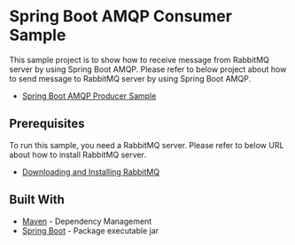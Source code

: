 # Spring Boot AMQP Consumer Sample

This sample project is to show how to receive message from RabbitMQ server by using Spring Boot AMQP. Please refer to below project about how to send message to RabbitMQ server by using Spring Boot AMQP.
* [Spring Boot AMQP Producer Sample](https://github.com/zhwxp/spring-boot-amqp-producer-sample)

## Prerequisites

To run this sample, you need a RabbitMQ server. Please refer to below URL about how to install RabbitMQ server.
* [Downloading and Installing RabbitMQ](https://www.rabbitmq.com/download.html)

## Built With

* [Maven](https://maven.apache.org) - Dependency Management
* [Spring Boot](https://projects.spring.io/spring-boot) - Package executable jar
